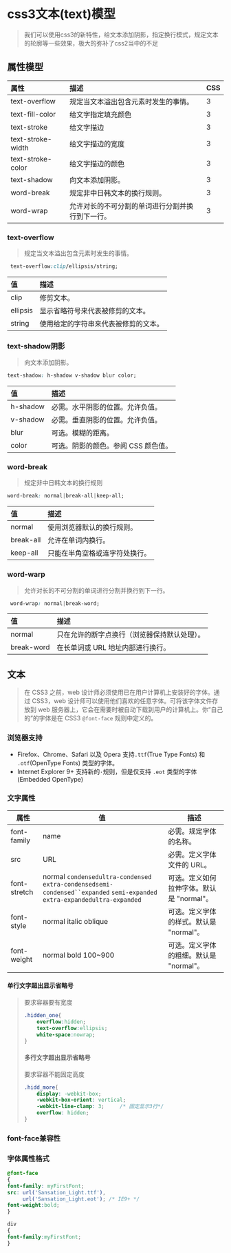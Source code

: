# css3文本(text)模型

> 我们可以使用css3的新特性，给文本添加阴影，指定换行模式，规定文本的轮廓等一些效果，极大的弥补了css2当中的不足

## 属性模型

| **属性**          | **描述**                                         | **CSS** |
| :---------------- | :----------------------------------------------- | :------ |
| text-overflow     | 规定当文本溢出包含元素时发生的事情。             | 3       |
| text-fill-color   | 给文字指定填充颜色                               | 3       |
| text-stroke       | 给文字描边                                       | 3       |
| text-stroke-width | 给文字描边的宽度                                 | 3       |
| text-stroke-color | 给文字描边的颜色                                 | 3       |
| text-shadow       | 向文本添加阴影。                                 | 3       |
| word-break        | 规定非中日韩文本的换行规则。                     | 3       |
| word-wrap         | 允许对长的不可分割的单词进行分割并换行到下一行。 | 3       |

### text-overflow

> 规定当文本溢出包含元素时发生的事情。

```css
 text-overflow:clip/ellipsis/string;
```

| 值       | 描述                                 |
| :------- | :----------------------------------- |
| clip     | 修剪文本。                           |
| ellipsis | 显示省略符号来代表被修剪的文本。     |
| string   | 使用给定的字符串来代表被修剪的文本。 |

### text-shadow阴影

> 向文本添加阴影。

```css
text-shadow: h-shadow v-shadow blur color;
```

| 值       | 描述                                |
| :------- | :---------------------------------- |
| h-shadow | 必需。水平阴影的位置。允许负值。    |
| v-shadow | 必需。垂直阴影的位置。允许负值。    |
| blur     | 可选。模糊的距离。                  |
| color    | 可选。阴影的颜色。参阅 CSS 颜色值。 |

### word-break

> 规定非中日韩文本的换行规则

```css
word-break: normal|break-all|keep-all;
```

| 值        | 描述                           |
| :-------- | :----------------------------- |
| normal    | 使用浏览器默认的换行规则。     |
| break-all | 允许在单词内换行。             |
| keep-all  | 只能在半角空格或连字符处换行。 |

### word-warp

> 允许对长的不可分割的单词进行分割并换行到下一行。

```css
 word-wrap: normal|break-word;
```

| 值         | 描述                                         |
| :--------- | :------------------------------------------- |
| normal     | 只在允许的断字点换行（浏览器保持默认处理）。 |
| break-word | 在长单词或 URL 地址内部进行换行。            |

## 文本

> 在 CSS3 之前，web 设计师必须使用已在用户计算机上安装好的字体。通过 CSS3，web 设计师可以使用他们喜欢的任意字体。可将该字体文件存放到 web 服务器上，它会在需要时被自动下载到用户的计算机上。你“自己的”的字体是在 CSS3 `@font-face` 规则中定义的。

### 浏览器支持

- Firefox、Chrome、Safari 以及 Opera 支持`.ttf`(True Type Fonts) 和 `.otf`(OpenType Fonts) 类型的字体。
- Internet Explorer 9+ 支持新的`·`规则，但是仅支持 `.eot` 类型的字体 (Embedded OpenType)

### 文字属性

| 属性         | 值                                                           | 描述                                      |
| ------------ | ------------------------------------------------------------ | ----------------------------------------- |
| font-family  | name                                                         | 必需。规定字体的名称。                    |
| src          | URL                                                          | 必需。定义字体文件的 URL。                |
| font-stretch | normal `condensedultra-condensed` `extra-condensedsemi-condensed``expanded` `semi-expanded` `extra-expandedultra-expanded` | 可选。定义如何拉伸字体。默认是 "normal"。 |
| font-style   | normal italic oblique                                        | 可选。定义字体的样式。默认是 "normal"。   |
| font-weight  | normal bold 100~900                                          | 可选。定义字体的粗细。默认是 "normal"。   |

#### 单行文字超出显示省略号

> 要求容器要有宽度
>
> ```css
> .hidden_one{
>     overflow:hidden;
>     text-overflow:ellipsis;
>     white-space:nowrap;
> }
> ```
>
> #### 多行文字超出显示省略号
>
> 要求容器不能固定高度
>
> ```css
> .hidd_more{
>     display: -webkit-box;
>     -webkit-box-orient: vertical;
>     -webkit-line-clamp: 3;     /* 固定显示3行*/
>     overflow: hidden;
> }
> ```

### font-face兼容性



### 字体属性格式

```css
@font-face
{
font-family: myFirstFont;
src: url('Sansation_Light.ttf'),
     url('Sansation_Light.eot'); /* IE9+ */
font-weight:bold;
}

div
{
font-family:myFirstFont;
}
```